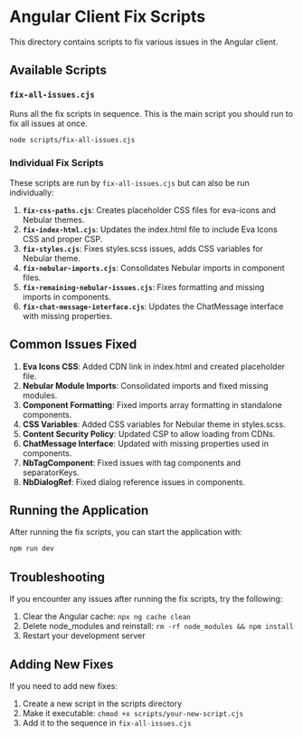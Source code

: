 # Angular Client Fix Scripts

This directory contains scripts to fix various issues in the Angular client.

## Available Scripts

### `fix-all-issues.cjs`

Runs all the fix scripts in sequence. This is the main script you should run to fix all issues at once.

```bash
node scripts/fix-all-issues.cjs
```

### Individual Fix Scripts

These scripts are run by `fix-all-issues.cjs` but can also be run individually:

1. **`fix-css-paths.cjs`**: Creates placeholder CSS files for eva-icons and Nebular themes.
2. **`fix-index-html.cjs`**: Updates the index.html file to include Eva Icons CSS and proper CSP.
3. **`fix-styles.cjs`**: Fixes styles.scss issues, adds CSS variables for Nebular theme.
4. **`fix-nebular-imports.cjs`**: Consolidates Nebular imports in component files.
5. **`fix-remaining-nebular-issues.cjs`**: Fixes formatting and missing imports in components.
6. **`fix-chat-message-interface.cjs`**: Updates the ChatMessage interface with missing properties.

## Common Issues Fixed

1. **Eva Icons CSS**: Added CDN link in index.html and created placeholder file.
2. **Nebular Module Imports**: Consolidated imports and fixed missing modules.
3. **Component Formatting**: Fixed imports array formatting in standalone components.
4. **CSS Variables**: Added CSS variables for Nebular theme in styles.scss.
5. **Content Security Policy**: Updated CSP to allow loading from CDNs.
6. **ChatMessage Interface**: Updated with missing properties used in components.
7. **NbTagComponent**: Fixed issues with tag components and separatorKeys.
8. **NbDialogRef**: Fixed dialog reference issues in components.

## Running the Application

After running the fix scripts, you can start the application with:

```bash
npm run dev
```

## Troubleshooting

If you encounter any issues after running the fix scripts, try the following:

1. Clear the Angular cache: `npx ng cache clean`
2. Delete node_modules and reinstall: `rm -rf node_modules && npm install`
3. Restart your development server

## Adding New Fixes

If you need to add new fixes:

1. Create a new script in the scripts directory
2. Make it executable: `chmod +x scripts/your-new-script.cjs`
3. Add it to the sequence in `fix-all-issues.cjs`